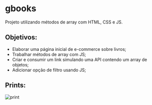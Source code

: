 # gbooks

Projeto utilizando métodos de array com HTML, CSS e JS. 

## Objetivos:
  
  - Elaborar uma página inicial de e-commerce sobre livros;
  - Trabalhar métodos de array com JS;
  - Criar e consumir um link simulando uma API contendo um array de objetos;
  - Adicionar opção de filtro usando JS;

## Prints: 

![print](https://user-images.githubusercontent.com/115817581/208323825-193a80a6-cb45-48d3-9885-600d9ad79c17.png)
